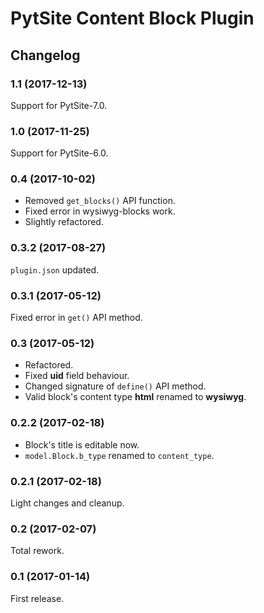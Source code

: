 # PytSite Content Block Plugin


## Changelog


### 1.1 (2017-12-13)

Support for PytSite-7.0.


### 1.0 (2017-11-25)

Support for PytSite-6.0.


### 0.4 (2017-10-02)

- Removed `get_blocks()` API function.
- Fixed error in wysiwyg-blocks work.
- Slightly refactored.


### 0.3.2 (2017-08-27)

`plugin.json` updated.


### 0.3.1 (2017-05-12)

Fixed error in `get()` API method.


### 0.3 (2017-05-12)

- Refactored.
- Fixed **uid** field behaviour. 
- Changed signature of `define()` API method.
- Valid block's content type **html** renamed to **wysiwyg**.


### 0.2.2 (2017-02-18)

- Block's title is editable now.
- `model.Block.b_type` renamed to `content_type`.


### 0.2.1 (2017-02-18)

Light changes and cleanup.


### 0.2 (2017-02-07)

Total rework.


### 0.1 (2017-01-14)

First release.
